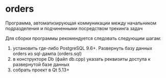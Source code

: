 # orders
Программа, автоматизирующая коммуникации между начальником подразделения и подчиненными посредством трекинга задач

Для сборки программы рекомендуется следовать следующим шагам:
1) установить где-либо PostgreSQL 9.6+. Развернуть базу данных orders из sql-дампа (orders.sql)
2) в конструкторе Db (файл db.cpp) указать реквизиты доступа к развернутой базе данных
3) собрать проект в Qt 5.13+
